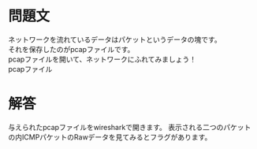 # 問題文
ネットワークを流れているデータはパケットというデータの塊です。  
それを保存したのがpcapファイルです。  
pcapファイルを開いて、ネットワークにふれてみましょう！  
pcapファイル  

# 解答
与えられたpcapファイルをwiresharkで開きます。
表示される二つのパケットの内ICMPパケットのRawデータを見てみるとフラグがあります。
